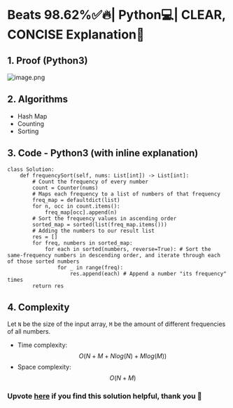 # Beats 98.62%✅🔥| Python💻| CLEAR, CONCISE Explanation📗

## 1. Proof (Python3)
![image.png](https://assets.leetcode.com/users/images/d133fe70-782d-4558-9aad-7b8dcbd43c5d_1721749510.5258894.png)

## 2. Algorithms
* Hash Map
* Counting
* Sorting

## 3. Code - Python3 (with inline explanation)
```python3 []
class Solution:
    def frequencySort(self, nums: List[int]) -> List[int]:
        # Count the frequency of every number
        count = Counter(nums)
        # Maps each frequency to a list of numbers of that frequency
        freq_map = defaultdict(list)
        for n, occ in count.items():
            freq_map[occ].append(n)
        # Sort the frequency values in ascending order
        sorted_map = sorted(list(freq_map.items()))
        # Adding the numbers to our result list
        res = []
        for freq, numbers in sorted_map:
            for each in sorted(numbers, reverse=True): # Sort the same-frequency numbers in descending order, and iterate through each of those sorted numbers
                for _ in range(freq):
                    res.append(each) # Append a number "its frequency" times
        return res
```

## 4. Complexity
Let `N` be the size of the input array, `M` be the amount of different frequencies of all numbers.
- Time complexity: $$O(N + M + Nlog(N) + Mlog(M))$$
- Space complexity: $$O(N + M)$$

### Upvote [here](https://leetcode.com/problems/sort-array-by-increasing-frequency/solutions/5523502/beats-98-62-python-clear-concise-explanation) if you find this solution helpful, thank you 🤍
